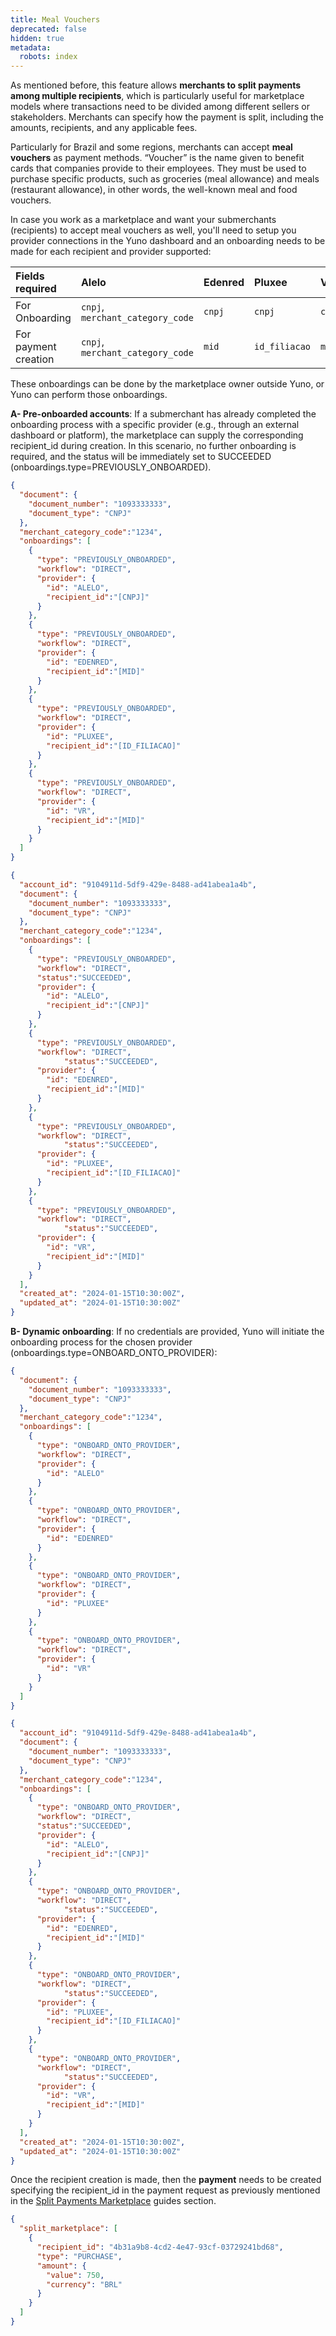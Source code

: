 ```yaml
---
title: Meal Vouchers
deprecated: false
hidden: true
metadata:
  robots: index
---
```

As mentioned before, this feature allows **merchants to split payments among multiple recipients**, which is particularly useful for marketplace models where transactions need to be divided among different sellers or stakeholders. Merchants can specify how the payment is split, including the amounts, recipients, and any applicable fees.

Particularly for Brazil and some regions, merchants can accept **meal vouchers** as payment methods. “Voucher” is the name given to benefit cards that companies provide to their employees. They must be used to purchase specific products, such as groceries (meal allowance) and meals (restaurant allowance), in other words, the well-known meal and food vouchers.

In case you work as a marketplace and want your submerchants (recipients) to accept meal vouchers as well, you'll need to setup you provider connections in the Yuno dashboard and an onboarding needs to be made for each recipient and provider supported:

| Fields required      | Alelo                            | Edenred | Pluxee        | VR     |
| :------------------- | :------------------------------- | :------ | :------------ | :----- |
| For Onboarding       | `cnpj`, `merchant_category_code` | `cnpj`  | `cnpj`        | `cnpj` |
| For payment creation | `cnpj`, `merchant_category_code` | `mid`   | `id_filiacao` | `mid`  |

These onboardings can be done by the marketplace owner outside Yuno, or Yuno can perform those onboardings.

**A- Pre-onboarded accounts**: If a submerchant has already completed the onboarding process with a specific provider (e.g., through an external dashboard or platform), the marketplace can supply the corresponding recipient\_id during creation. In this scenario, no further onboarding is required, and the status will be immediately set to SUCCEEDED (onboardings.type=PREVIOUSLY\_ONBOARDED).

```json Request
{
  "document": {
    "document_number": "1093333333",
    "document_type": "CNPJ"
  },
  "merchant_category_code":"1234",
  "onboardings": [
    {
      "type": "PREVIOUSLY_ONBOARDED",
      "workflow": "DIRECT",
      "provider": {
        "id": "ALELO",
        "recipient_id":"[CNPJ]"
      }
    },
    {
      "type": "PREVIOUSLY_ONBOARDED",
      "workflow": "DIRECT",
      "provider": {
        "id": "EDENRED",
        "recipient_id":"[MID]"
      }
    },
    {
      "type": "PREVIOUSLY_ONBOARDED",
      "workflow": "DIRECT",
      "provider": {
        "id": "PLUXEE",
        "recipient_id":"[ID_FILIACAO]"
      }
    },
    {
      "type": "PREVIOUSLY_ONBOARDED",
      "workflow": "DIRECT",
      "provider": {
        "id": "VR",
        "recipient_id":"[MID]"
      }
    }
  ]
}
```
```json Response
{
  "account_id": "9104911d-5df9-429e-8488-ad41abea1a4b",
  "document": {
    "document_number": "1093333333",
    "document_type": "CNPJ"
  },
  "merchant_category_code":"1234",
  "onboardings": [
    {
      "type": "PREVIOUSLY_ONBOARDED",
      "workflow": "DIRECT",
      "status":"SUCCEEDED",
      "provider": {
        "id": "ALELO",
        "recipient_id":"[CNPJ]"
      }
    },
    {
      "type": "PREVIOUSLY_ONBOARDED",
      "workflow": "DIRECT",
			"status":"SUCCEEDED",
      "provider": {
        "id": "EDENRED",
        "recipient_id":"[MID]"
      }
    },
    {
      "type": "PREVIOUSLY_ONBOARDED",
      "workflow": "DIRECT",
			"status":"SUCCEEDED",
      "provider": {
        "id": "PLUXEE",
        "recipient_id":"[ID_FILIACAO]"
      }
    },
    {
      "type": "PREVIOUSLY_ONBOARDED",
      "workflow": "DIRECT",
			"status":"SUCCEEDED",
      "provider": {
        "id": "VR",
        "recipient_id":"[MID]"
      }
    }
  ],
  "created_at": "2024-01-15T10:30:00Z",
  "updated_at": "2024-01-15T10:30:00Z"
}
```

**B- Dynamic onboarding**: If no credentials are provided, Yuno will initiate the onboarding process for the chosen provider (onboardings.type=ONBOARD\_ONTO\_PROVIDER):

```json Request
{
  "document": {
    "document_number": "1093333333",
    "document_type": "CNPJ"
  },
  "merchant_category_code":"1234",
  "onboardings": [
    {
      "type": "ONBOARD_ONTO_PROVIDER",
      "workflow": "DIRECT",
      "provider": {
        "id": "ALELO"
      }
    },
    {
      "type": "ONBOARD_ONTO_PROVIDER",
      "workflow": "DIRECT",
      "provider": {
        "id": "EDENRED"
      }
    },
    {
      "type": "ONBOARD_ONTO_PROVIDER",
      "workflow": "DIRECT",
      "provider": {
        "id": "PLUXEE"
      }
    },
    {
      "type": "ONBOARD_ONTO_PROVIDER",
      "workflow": "DIRECT",
      "provider": {
        "id": "VR"
      }
    }
  ]
}
```
```json Response
{
  "account_id": "9104911d-5df9-429e-8488-ad41abea1a4b",
  "document": {
    "document_number": "1093333333",
    "document_type": "CNPJ"
  },
  "merchant_category_code":"1234",
  "onboardings": [
    {
      "type": "ONBOARD_ONTO_PROVIDER",
      "workflow": "DIRECT",
      "status":"SUCCEEDED",
      "provider": {
        "id": "ALELO",
        "recipient_id":"[CNPJ]"
      }
    },
    {
      "type": "ONBOARD_ONTO_PROVIDER",
      "workflow": "DIRECT",
			"status":"SUCCEEDED",
      "provider": {
        "id": "EDENRED",
        "recipient_id":"[MID]"
      }
    },
    {
      "type": "ONBOARD_ONTO_PROVIDER",
      "workflow": "DIRECT",
			"status":"SUCCEEDED",
      "provider": {
        "id": "PLUXEE",
        "recipient_id":"[ID_FILIACAO]"
      }
    },
    {
      "type": "ONBOARD_ONTO_PROVIDER",
      "workflow": "DIRECT",
			"status":"SUCCEEDED",
      "provider": {
        "id": "VR",
        "recipient_id":"[MID]"
      }
    }
  ],
  "created_at": "2024-01-15T10:30:00Z",
  "updated_at": "2024-01-15T10:30:00Z"
}
```

Once the recipient creation is made, then the **payment** needs to be created specifying the recipient\_id in the payment request as previously mentioned in the [Split Payments Marketplace](https://docs.y.uno/docs/split-payments-marketplace#/2--payment-split-integration) guides section.

```json Example
{
  "split_marketplace": [
    {
      "recipient_id": "4b31a9b8-4cd2-4e47-93cf-03729241bd68",
      "type": "PURCHASE",
      "amount": {
        "value": 750,
        "currency": "BRL"
      }
    }
  ]
}
```